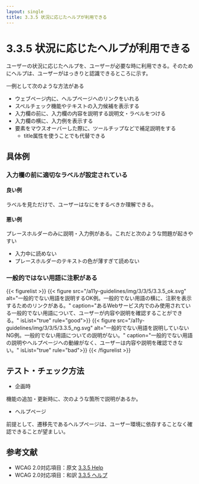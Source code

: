 ```yaml
---
layout: single
title: 3.3.5 状況に応じたヘルプが利用できる
---
```


# 3.3.5 状況に応じたヘルプが利用できる

ユーザーの状況に応じたヘルプを、ユーザーが必要な時に利用できる。そのためにヘルプは、ユーザーがはっきりと認識できるところに示す。

一例として次のような方法がある

- ウェブページ内に、ヘルプページへのリンクをいれる
- スペルチェック機能やテキストの入力候補を表示する
- 入力欄の前に、入力欄の内容を説明する説明文・ラベルをつける
- 入力欄の横に、入力例を表示する
- 要素をマウスオーバーした際に、ツールチップなどで補足説明をする
  - title属性を使うことでも代替できる

## 具体例

### 入力欄の前に適切なラベルが設定されている

#### 良い例

ラベルを見ただけで、ユーザーはなにをするべきか理解できる。

#### 悪い例

プレースホルダーのみに説明・入力例がある。これだと次のような問題が起きやすい

- 入力中に読めない
- プレースホルダーのテキストの色が薄すぎて読めない

### 一般的ではない用語に注釈がある

{{< figurelist >}}
  {{< figure
    src="/a11y-guidelines/img/3/3/5/3.3.5_ok.svg"
    alt="一般的でない用語を説明するOK例。一般的でない用語の横に、注釈を表示するためのリンクがある。"
    caption="あるWebサービス内でのみ使用されている一般的でない用語について、ユーザーが内容や説明を確認することができる。"
    isList="true"
    rule="good">}}
  {{< figure
    src="/a11y-guidelines/img/3/3/5/3.3.5_ng.svg"
    alt="一般的でない用語を説明していないNG例。一般的でない用語についての説明がない。"
    caption="一般的でない用語の説明やヘルプページへの動線がなく、ユーザーは内容や説明を確認できない。"
    isList="true"
    rule="bad">}}
{{< /figurelist >}}

## テスト・チェック方法

- 企画時

機能の追加・更新時に、次のような箇所で説明があるか。

- ヘルプページ

前提として、遷移先であるヘルプページは、ユーザー環境に依存することなく確認できることが望ましい。

## 参考文献

- WCAG 2.0対応項目：原文 [3.3.5 Help](https://www.w3.org/TR/UNDERSTANDING-WCAG20/minimize-error-context-help.html)
- WCAG 2.0対応項目：和訳 [3.3.5 ヘルプ](https://waic.jp/docs/UNDERSTANDING-WCAG20/minimize-error-context-help.html)
